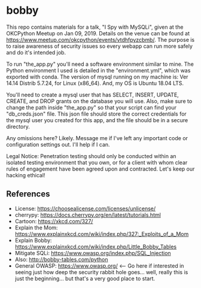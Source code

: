 # bobby
This repo contains materials for a talk, "I Spy with MySQLi", given at the OKCPython Meetup on Jan 09, 2019.
Details on the venue can be found at https://www.meetup.com/okcpython/events/vtdhfpyzcbmb/. The purpose is to raise awareness of security issues so every webapp can run more safely and do it's intended job.

To run "the_app.py" you'll need a software environment similar to mine. The Python environment I used is detailed in the "environment.yml", which was exported with conda. The version of mysql running on my machine is: Ver 14.14 Distrib 5.7.24, for Linux (x86_64). And, my OS is Ubuntu 18.04 LTS.

You'll need to create a mysql user that has SELECT, INSERT, UPDATE, CREATE, and DROP grants on the database you will use. Also, make sure to change the path inside "the_app.py" so that your script can find your "db_creds.json" file. This json file should store the correct credentials for the mysql user you created for this app, and the file should be in a secure directory.

Any omissions here? Likely. Message me if I've left any important code or configuration settings out. I'll help if I can.

Legal Notice: Penetration testing should only be conducted within an isolated testing environment that you own, or for a client with whom clear rules of engagement have been agreed upon and contracted. Let's keep our hacking ethical!


## References
 - License:         https://choosealicense.com/licenses/unlicense/ 
 - cherrypy:        https://docs.cherrypy.org/en/latest/tutorials.html
 - Cartoon:         https://xkcd.com/327/
 - Explain the Mom: https://www.explainxkcd.com/wiki/index.php/327:_Exploits_of_a_Mom
 - Explain Bobby:   https://www.explainxkcd.com/wiki/index.php/Little_Bobby_Tables
 - Mitigate SQLi:   https://www.owasp.org/index.php/SQL_Injection
 - Also:            http://bobby-tables.com/python
 - General OWASP:   https://www.owasp.org/ <-- Go here if interested in seeing just how deep the security rabbit hole goes... well, really this is just the beginning... but that's a very good place to start.
